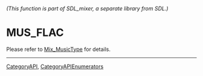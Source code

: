 ###### (This function is part of SDL_mixer, a separate library from SDL.)
# MUS_FLAC

Please refer to [Mix_MusicType](Mix_MusicType) for details.

----
[CategoryAPI](CategoryAPI), [CategoryAPIEnumerators](CategoryAPIEnumerators)

